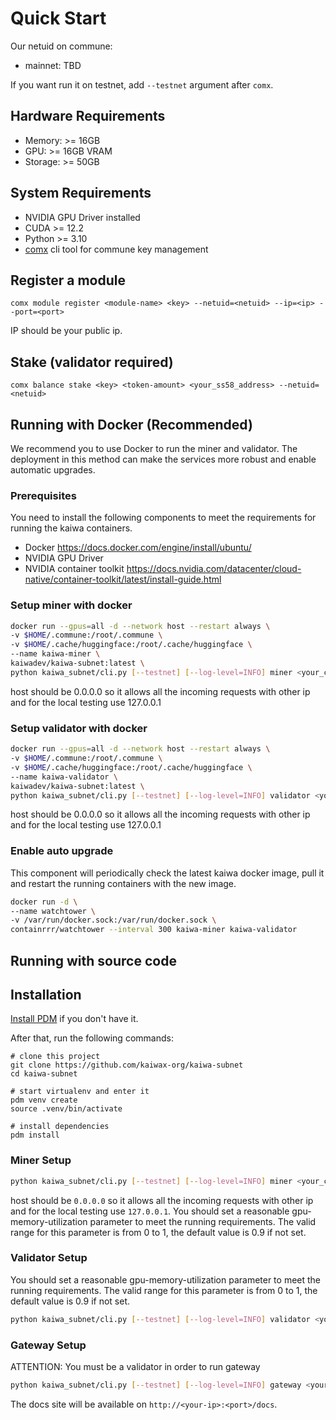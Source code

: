 # Quick Start

Our netuid on commune:

* mainnet: TBD

If you want run it on testnet, add `--testnet` argument after `comx`.

## Hardware Requirements
* Memory: >= 16GB
* GPU: >= 16GB VRAM
* Storage: >= 50GB

## System Requirements

* NVIDIA GPU Driver installed
* CUDA >= 12.2
* Python >= 3.10
* [comx](https://github.com/agicommies/communex) cli tool for commune key management

## Register a module
```
comx module register <module-name> <key> --netuid=<netuid> --ip=<ip> --port=<port>
```

IP should be your public ip.

## Stake (validator required)
```
comx balance stake <key> <token-amount> <your_ss58_address> --netuid=<netuid>
```

## Running with Docker (Recommended)
We recommend you to use Docker to run the miner and validator. The deployment in this method can make the services more robust and enable automatic upgrades.

### Prerequisites
You need to install the following components to meet the requirements for running the kaiwa containers.
* Docker https://docs.docker.com/engine/install/ubuntu/
* NVIDIA GPU Driver
* NVIDIA container toolkit https://docs.nvidia.com/datacenter/cloud-native/container-toolkit/latest/install-guide.html

### Setup miner with docker
```bash
docker run --gpus=all -d --network host --restart always \
-v $HOME/.commune:/root/.commune \
-v $HOME/.cache/huggingface:/root/.cache/huggingface \
--name kaiwa-miner \
kaiwadev/kaiwa-subnet:latest \
python kaiwa_subnet/cli.py [--testnet] [--log-level=INFO] miner <your_commune_key> <host> <port>
```
host should be 0.0.0.0 so it allows all the incoming requests with other ip and for the local testing use 127.0.0.1

### Setup validator with docker
```bash
docker run --gpus=all -d --network host --restart always \
-v $HOME/.commune:/root/.commune \
-v $HOME/.cache/huggingface:/root/.cache/huggingface \
--name kaiwa-validator \
kaiwadev/kaiwa-subnet:latest \
python kaiwa_subnet/cli.py [--testnet] [--log-level=INFO] validator <your_commune_key>
```
host should be 0.0.0.0 so it allows all the incoming requests with other ip and for the local testing use 127.0.0.1
### Enable auto upgrade
This component will periodically check the latest kaiwa docker image, pull it and restart the running containers with the new image.
```bash
docker run -d \
--name watchtower \
-v /var/run/docker.sock:/var/run/docker.sock \
containrrr/watchtower --interval 300 kaiwa-miner kaiwa-validator 
```

## Running with source code
## Installation
[Install PDM](https://pdm-project.org/en/latest/) if you don't have it.

After that, run the following commands:

```
# clone this project
git clone https://github.com/kaiwax-org/kaiwa-subnet
cd kaiwa-subnet

# start virtualenv and enter it
pdm venv create
source .venv/bin/activate

# install dependencies
pdm install
```

### Miner Setup
```bash
python kaiwa_subnet/cli.py [--testnet] [--log-level=INFO] miner <your_commune_key> <host> <port> [--gpu-memory-utilization=0.9]
```
host should be `0.0.0.0` so it allows all the incoming requests with other ip and for the local testing use `127.0.0.1`. You should set a reasonable gpu-memory-utilization parameter to meet the running requirements. The valid range for this parameter is from 0 to 1, the default value is 0.9 if not set.

### Validator Setup
You should set a reasonable gpu-memory-utilization parameter to meet the running requirements. The valid range for this parameter is from 0 to 1, the default value is 0.9 if not set.

```bash
python kaiwa_subnet/cli.py [--testnet] [--log-level=INFO] validator <your_commune_key> [host] [port] [--gpu-memory-utilization=0.9]
```

### Gateway Setup

ATTENTION: You must be a validator in order to run gateway

```bash
python kaiwa_subnet/cli.py [--testnet] [--log-level=INFO] gateway <your_commune_key> <host> <port>
```

The docs site will be available on `http://<your-ip>:<port>/docs`.